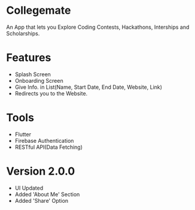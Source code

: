 # Collegemate

An App that lets you Explore Coding Contests, Hackathons, Interships and Scholarships.

# Features

- Splash Screen
- Onboarding Screen
- Give Info. in List(Name, Start Date, End Date, Website, Link)
- Redirects you to the Website.

# Tools

- Flutter
- Firebase Authentication
- RESTful API(Data Fetching)

# Version 2.0.0

- UI Updated
- Added 'About Me' Section
- Added 'Share' Option 

